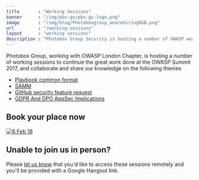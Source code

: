 ```yaml
---
title       : "Working Sessions"
banner      : "/img/pbx-gs/pbx-gs-logo.png"
image       : "/img/blog/Photoboxgroup_wearehiringRGB.png"
url         : "/working-sessions"
layout      : "working sessions"
description : "Photobox Group Security is hosting a number of OWASP working sessions to discuss the hot topics in industy."
---
```


Photobox Group, working with OWASP London Chapter, is hosting a number of working sessions to continue the great work done at the OWASP Summit 2017, and collaborate and share our knowledge on the following themes

  - [Playbook common format](https://owaspsummit.org/Outcomes/Playbooks/Playbooks-Common-Format.html)
  - [SAMM](https://owaspsummit.org/Outcomes/OwaspSAMM/OWASP-SAMM.html)
  - [GitHub security feature request](https://owaspsummit.org/Outcomes/GitHub-Security-Feature-Request.html)
  - [GDPR And DPO AppSec Implications](https://owaspsummit.org/Outcomes/CISO/GDPR-letter.html)
  
## Book your place now
[![6 Feb 18](/img/working-sessions/0602.png)](https://www.eventbrite.com/e/owasp-working-session-tickets-42150953637)
  
  
## Unable to join us in person?

Please [let us know](mailto:project-cx@photobox.com) that you'd like to access these sessions remotely and you'll be provided with a Google Hangout link.
